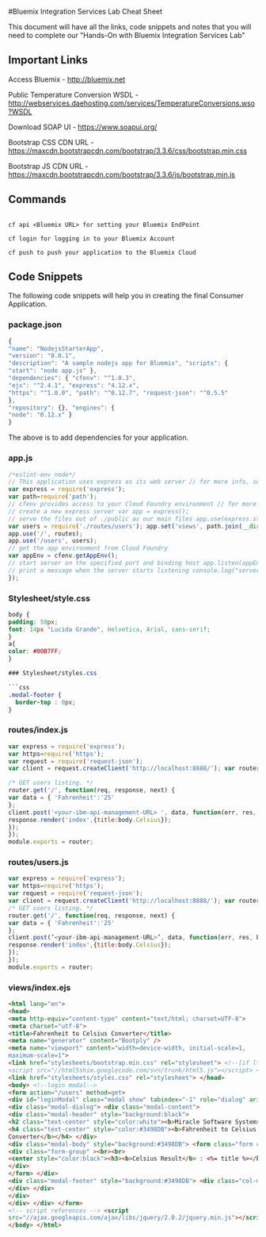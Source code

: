 #Bluemix Integration Services Lab Cheat Sheet

This document will have all the links, code snippets and notes that you will need to complete our "Hands-On with Bluemix Integration Services Lab"

## Important Links

Access Bluemix - http://bluemix.net

Public Temperature Conversion WSDL - http://webservices.daehosting.com/services/TemperatureConversions.wso?WSDL

Download SOAP UI - https://www.soapui.org/

Bootstrap CSS CDN URL - https://maxcdn.bootstrapcdn.com/bootstrap/3.3.6/css/bootstrap.min.css

Bootstrap JS CDN URL - https://maxcdn.bootstrapcdn.com/bootstrap/3.3.6/js/bootstrap.min.js

## Commands

```shell

cf api <Bluemix URL> for setting your Bluemix EndPoint

cf login for logging in to your Bluemix Account

cf push to push your application to the Bluemix Cloud

```

## Code Snippets

The following code snippets will help you in creating the final Consumer Application. 

### package.json

```javascript
{
"name": "NodejsStarterApp",
"version": "0.0.1",
"description": "A sample nodejs app for Bluemix", "scripts": {
"start": "node app.js" },
"dependencies": { "cfenv": "^1.0.3",
"ejs": "^2.4.1", "express": "4.12.x",
"https": "^1.0.0", "path": "^0.12.7", "request-json": "^0.5.5"
},
"repository": {}, "engines": {
"node": "0.12.x" }
}
```

The above is to add dependencies for your application. 

### app.js 

```javascript
/*eslint-env node*/
// This application uses express as its web server // for more info, see: http://expressjs.com
var express = require('express');
var path=require('path');
// cfenv provides access to your Cloud Foundry environment // for more info, see: https://www.npmjs.com/package/cfenv var cfenv = require('cfenv');
// create a new express server var app = express();
// serve the files out of ./public as our main files app.use(express.static(__dirname + '/public')); var routes = require('./routes/index');
var users = require('./routes/users'); app.set('views', path.join(__dirname, 'views')); app.set('view engine', 'ejs');
app.use('/', routes);
app.use('/users', users);
// get the app environment from Cloud Foundry
var appEnv = cfenv.getAppEnv();
// start server on the specified port and binding host app.listen(appEnv.port, '0.0.0.0', function() {
// print a message when the server starts listening console.log("server starting on " + appEnv.url);
});
```

### Stylesheet/style.css

```css
body {
padding: 50px;
font: 14px "Lucida Grande", Helvetica, Arial, sans-serif;
}
a{
color: #00B7FF;
}

### Stylesheet/styles.css

```css
.modal-footer {
  border-top : 0px;
}

```
### routes/index.js
```javascript
var express = require('express');
var https=require('https');
var request = require('request-json');
var client = request.createClient('http://localhost:8888/'); var router = express.Router();

/* GET users listing. */
router.get('/', function(req, response, next) {
var data = { 'Fahrenheit':'25'
};
client.post('<your-ibm-api-management-URL> ', data, function(err, res, body) {
response.render('index',{title:body.Celsius});
});
});
module.exports = router;
```
### routes/users.js

```javascript
var express = require('express');
var https=require('https');
var request = require('request-json');
var client = request.createClient('http://localhost:8888/'); var router = express.Router();
/* GET users listing. */
router.get('/', function(req, response, next) {
var data = { 'Fahrenheit':'25'
};
client.post(‘<your-ibm-api-management-URL>’, data, function(err, res, body) {
response.render('index',{title:body.Celsius});
});
});
module.exports = router;
```

### views/index.ejs

```html
<html lang="en">
<head>
<meta http-equiv="content-type" content="text/html; charset=UTF-8">
<meta charset="utf-8">
<title>Fahrenheit to Celsius Converter</title>
<meta name="generator" content="Bootply" />
<meta name="viewport" content="width=device-width, initial-scale=1,
maximum-scale=1">
<link href="stylesheets/bootstrap.min.css" rel="stylesheet"> <!--[if lt IE 9]>
<script src="//html5shim.googlecode.com/svn/trunk/html5.js"></script> <![endif]-->
<link href="stylesheets/styles.css" rel="stylesheet"> </head>
<body> <!--login modal-->
<form action="/users" method=get>
<div id="loginModal" class="modal show" tabindex="-1" role="dialog" aria-hidden="true">
<div class="modal-dialog"> <div class="modal-content">
<div class="modal-header" style="background:black">
<h2 class="text-center" style="color:white"><b>Miracle Software Systems</b></h2>
<h4 class="text-center" style="color:#3498DB"><b>Fahrenheit to Celsius
Converter</b></h4> </div>
<div class="modal-body" style="background:#3498DB"> <form class="form col-md-12 center-block">
<div class="form-group" ><br><br>
<center style="color:black"><h3><b>Celsius Result</b> : <%= title %></h3>
</div>
</form> </div>
<div class="modal-footer" style="background:#3498DB"> <div class="col-md-12">
</div> </div>
</div>
</div> </div> </form>
<!-- script references --> <script
src="//ajax.googleapis.com/ajax/libs/jquery/2.0.2/jquery.min.js"></script> <script src="js/bootstrap.min.js"></script>
</body> </html>
```
